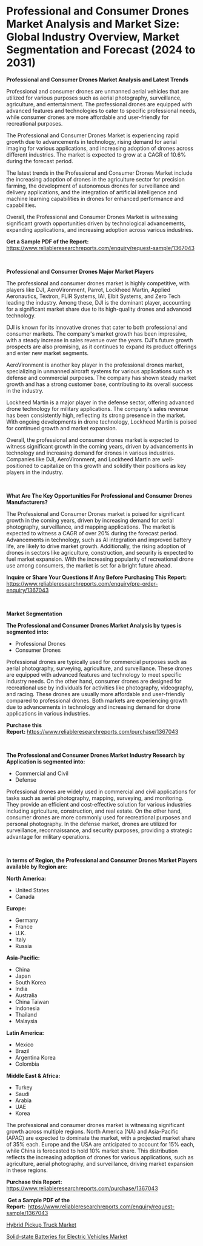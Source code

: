 <p><h1>Professional and Consumer Drones Market Analysis and Market Size: Global Industry Overview, Market Segmentation and Forecast (2024 to 2031)</h1></p><p><strong>Professional and Consumer Drones Market Analysis and Latest Trends</strong></p>
<p><p>Professional and consumer drones are unmanned aerial vehicles that are utilized for various purposes such as aerial photography, surveillance, agriculture, and entertainment. The professional drones are equipped with advanced features and technologies to cater to specific professional needs, while consumer drones are more affordable and user-friendly for recreational purposes.</p><p>The Professional and Consumer Drones Market is experiencing rapid growth due to advancements in technology, rising demand for aerial imaging for various applications, and increasing adoption of drones across different industries. The market is expected to grow at a CAGR of 10.6% during the forecast period.</p><p>The latest trends in the Professional and Consumer Drones Market include the increasing adoption of drones in the agriculture sector for precision farming, the development of autonomous drones for surveillance and delivery applications, and the integration of artificial intelligence and machine learning capabilities in drones for enhanced performance and capabilities.</p><p>Overall, the Professional and Consumer Drones Market is witnessing significant growth opportunities driven by technological advancements, expanding applications, and increasing adoption across various industries.</p></p>
<p><strong>Get a Sample PDF of the Report:&nbsp;</strong> <a href="https://www.reliableresearchreports.com/enquiry/request-sample/1367043">https://www.reliableresearchreports.com/enquiry/request-sample/1367043</a></p>
<p>&nbsp;</p>
<p><strong>Professional and Consumer Drones Major Market Players</strong></p>
<p><p>The professional and consumer drones market is highly competitive, with players like DJI, AeroVironment, Parrot, Lockheed Martin, Applied Aeronautics, Textron, FLIR Systems, IAI, Elbit Systems, and Zero Tech leading the industry. Among these, DJI is the dominant player, accounting for a significant market share due to its high-quality drones and advanced technology.</p><p>DJI is known for its innovative drones that cater to both professional and consumer markets. The company's market growth has been impressive, with a steady increase in sales revenue over the years. DJI's future growth prospects are also promising, as it continues to expand its product offerings and enter new market segments.</p><p>AeroVironment is another key player in the professional drones market, specializing in unmanned aircraft systems for various applications such as defense and commercial purposes. The company has shown steady market growth and has a strong customer base, contributing to its overall success in the industry.</p><p>Lockheed Martin is a major player in the defense sector, offering advanced drone technology for military applications. The company's sales revenue has been consistently high, reflecting its strong presence in the market. With ongoing developments in drone technology, Lockheed Martin is poised for continued growth and market expansion.</p><p>Overall, the professional and consumer drones market is expected to witness significant growth in the coming years, driven by advancements in technology and increasing demand for drones in various industries. Companies like DJI, AeroVironment, and Lockheed Martin are well-positioned to capitalize on this growth and solidify their positions as key players in the industry.</p></p>
<p>&nbsp;</p>
<p><strong>What Are The Key Opportunities For Professional and Consumer Drones Manufacturers?</strong></p>
<p><p>The Professional and Consumer Drones market is poised for significant growth in the coming years, driven by increasing demand for aerial photography, surveillance, and mapping applications. The market is expected to witness a CAGR of over 20% during the forecast period. Advancements in technology, such as AI integration and improved battery life, are likely to drive market growth. Additionally, the rising adoption of drones in sectors like agriculture, construction, and security is expected to fuel market expansion. With the increasing popularity of recreational drone use among consumers, the market is set for a bright future ahead.</p></p>
<p><strong>Inquire or Share Your Questions If Any Before Purchasing This Report:</strong> <a href="https://www.reliableresearchreports.com/enquiry/pre-order-enquiry/1367043">https://www.reliableresearchreports.com/enquiry/pre-order-enquiry/1367043</a></p>
<p>&nbsp;</p>
<p><strong>Market Segmentation</strong></p>
<p><strong>The Professional and Consumer Drones Market Analysis by types is segmented into:</strong></p>
<p><ul><li>Professional Drones</li><li>Consumer Drones</li></ul></p>
<p><p>Professional drones are typically used for commercial purposes such as aerial photography, surveying, agriculture, and surveillance. These drones are equipped with advanced features and technology to meet specific industry needs. On the other hand, consumer drones are designed for recreational use by individuals for activities like photography, videography, and racing. These drones are usually more affordable and user-friendly compared to professional drones. Both markets are experiencing growth due to advancements in technology and increasing demand for drone applications in various industries.</p></p>
<p><strong>Purchase this Report:&nbsp;</strong><a href="https://www.reliableresearchreports.com/purchase/1367043">https://www.reliableresearchreports.com/purchase/1367043</a></p>
<p>&nbsp;</p>
<p><strong>The Professional and Consumer Drones Market Industry Research by Application is segmented into:</strong></p>
<p><ul><li>Commercial and Civil</li><li>Defense</li></ul></p>
<p><p>Professional drones are widely used in commercial and civil applications for tasks such as aerial photography, mapping, surveying, and monitoring. They provide an efficient and cost-effective solution for various industries including agriculture, construction, and real estate. On the other hand, consumer drones are more commonly used for recreational purposes and personal photography. In the defense market, drones are utilized for surveillance, reconnaissance, and security purposes, providing a strategic advantage for military operations.</p></p>
<p>&nbsp;</p>
<p><strong>In terms of Region, the Professional and Consumer Drones Market Players available by Region are:</strong></p>
<p>
    <p> <strong> North America: </strong>
        <ul>
            <li>United States</li>
            <li>Canada</li>
        </ul>
        </p> 
    <p> <strong> Europe: </strong>
        <ul>
            <li>Germany</li>
            <li>France</li>
            <li>U.K.</li>
            <li>Italy</li>
            <li>Russia</li>
        </ul>
        </p> 
    <p> <strong> Asia-Pacific: </strong>
        <ul>
            <li>China</li>
            <li>Japan</li>
            <li>South Korea</li>
            <li>India</li>
            <li>Australia</li>
            <li>China Taiwan</li>
            <li>Indonesia</li>
            <li>Thailand</li>
            <li>Malaysia</li>
        </ul>
        </p> 
    <p> <strong> Latin America: </strong>
        <ul>
            <li>Mexico</li>
            <li>Brazil</li>
            <li>Argentina Korea</li>
            <li>Colombia</li>
        </ul>
        </p> 
    <p> <strong> Middle East & Africa: </strong>
        <ul>
            <li>Turkey</li>
            <li>Saudi</li>
            <li>Arabia</li>
            <li>UAE</li>
            <li>Korea</li>
        </ul>
    </p>
    </p>
<p><p>The professional and consumer drones market is witnessing significant growth across multiple regions. North America (NA) and Asia-Pacific (APAC) are expected to dominate the market, with a projected market share of 35% each. Europe and the USA are anticipated to account for 15% each, while China is forecasted to hold 10% market share. This distribution reflects the increasing adoption of drones for various applications, such as agriculture, aerial photography, and surveillance, driving market expansion in these regions.</p></p>
<p><strong>Purchase this Report: </strong><a href="https://www.reliableresearchreports.com/purchase/1367043">https://www.reliableresearchreports.com/purchase/1367043</a></p>
<p>&nbsp;<strong>Get a Sample PDF of the Report:&nbsp;&nbsp;</strong><a href="https://www.reliableresearchreports.com/enquiry/request-sample/1367043">https://www.reliableresearchreports.com/enquiry/request-sample/1367043</a></p>
<p><strong></strong></p>
<p><p><a href="https://github.com/CliffMedina6/Market-Research-Report-List-3/blob/main/hybrid-pickup-truck-market.md">Hybrid Pickup Truck Market</a></p><p><a href="https://github.com/provorikovar/Market-Research-Report-List-3/blob/main/solid-state-batteries-for-electric-vehicles-market.md">Solid-state Batteries for Electric Vehicles Market</a></p></p>